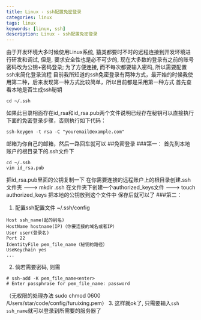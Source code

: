 ```yaml
---
title: Linux - ssh配置免密登录
categories: linux 
tags: linux
keywords: [linux, ssh]
description: Linux - ssh配置免密登录
---
```

由于开发环境大多时候使用Linux系统, 猿类都要时不时的远程连接到开发环境进行研发和调试, 但是, 要求安全性也是必不可少的,  现在大多数的登录有之前的账号密码改为公钥+密码登录; 为了方便连接, 而不每次都要输入密码, 所以需要配置ssh来简化登录流程
目前我所知道的ssh免密登录有两种方式，最开始的时候我使用第二种，后来发现第一种方式比较简单，所以目前都是采用第一种方式
首先查看本地是否生成ssh秘钥

```
cd ~/.ssh
```
如果此目录相面存在id_rsa和id_rsa.pub两个文件说明已经存在秘钥可以直接执行下面的免密登录步骤，否则执行如下代码：
```
ssh-keygen -t rsa -C "youremail@example.com"
```
邮箱为你自己的邮箱，然后一路回车就可以
##免密登录
###第一：
首先到本地账户的根目录下的.ssh文件下

```
cd ~/.ssh
vim id_rsa.pub
```
把id_rsa.pub里面的公钥复制一下
在你需要连接的远程账户上的根目录创建.ssh文件夹 ---> mkdir .ssh
在文件夹下创建一个authorized_keys文件 ---> touch authorized_keys
把本地的公钥放到这个文件中   保存后就可以了
###第二：
1. 配置ssh配置文件 ~/.ssh/config

```
Host ssh_name(起的别名)
HostName hostname(IP)（你要连接的域名或者IP）
User user(登录名)
Port 22
IdentityFile pem_file_name（秘钥的路径）
UseKeychain yes
...

```

2. 倘若需要密码, 则需

```shell
# ssh-add -K pem_file_name<enter>
# Enter passphrase for pem_file_name: password
```
（无权限的处理办法       sudo chmod 0600 /Users/star/code/config/furuixing.pem）
3. 这样就ok了, 只需要输入`ssh ssh_name`就可以登录到所需要的服务器了